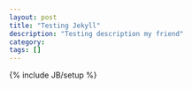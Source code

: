 ```yaml
---
layout: post
title: "Testing Jekyll"
description: "Testing description my friend"
category: 
tags: []
---
```

{% include JB/setup %}
